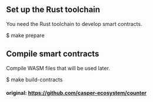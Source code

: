 ## Set up the Rust toolchain
You need the Rust toolchain to develop smart contracts.

$ make prepare
## Compile smart contracts
Compile WASM files that will be used later.

$ make build-contracts


#### original: https://github.com/casper-ecosystem/counter